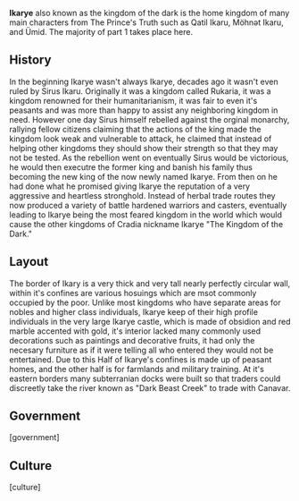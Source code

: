 <NoteBlock
  label="This page is currently unfinished and is in development."
  text="Please be patient while we get it set up."
  type="warning"
/>

<InfoBox
  label="Ikarye"
  :content="{
    '': [
      { key: 'Alias', value: 'Kingdom of the Dark' },
      { key: 'Location', value: 'East' },
    ],
    'Appearances': [
      { key: 'First appearance', value: 'The Prince\'s Truth', valueLink: 'the-prince\'s-truth' },
      { key: 'Last appearance', value: 'Heyvan', valueLink: 'heyvan-(book)' },
    ],
  }"
/>

**Ikarye** also known as the kingdom of the dark is the home kingdom of many main characters from The Prince's Truth such as Qatil Ikaru, Möhnət Ikaru, and Ümid. The majority of part 1 takes place here.

<TableOfContents
  :contents="[
    { text: 'history' },
    { text: 'layout' },
    { text: 'government' },
    { text: 'culture' },
  ]"
/>

## History

<!-- Put the kingdom's history here -->
In the beginning Ikarye wasn't always Ikarye, decades ago it wasn't even ruled by Sirus Ikaru. Originally it was a kingdom called Rukaria, it was a kingdom renowned for their humanitarianism, it was fair to even it's peasants and was more than happy to assist any neighboring kingdom in need. However one day Sirus himself rebelled against the orginal monarchy, rallying fellow citizens claiming that the actions of the king made the kingdom look weak and vulnerable to attack, he claimed that instead of helping other kingdoms they should show their strength so that they may not be tested. As the rebellion went on eventually Sirus would be victorious, he would then executre the former king and banish his family thus becoming the new king of the now newly named Ikarye. From then on he had done what he promised giving Ikarye the reputation of a very aggressive and heartless stronghold. Instead of herbal trade routes they now produced a variety of battle hardened warriors and casters, eventually leading to Ikarye being the most feared kingdom in the world which would cause the other kingdoms of Cradia nickname Ikarye "The Kingdom of the Dark."

## Layout

<!-- Put the kingdom's layout here -->
The border of Ikary is a very thick and very tall nearly perfectly circular wall, within it's confines are various hosuings which are msot commonly occupied by the poor. Unlike most kingdoms who have separate areas for nobles and higher class individuals, Ikarye keep of their high profile individuals in the very large Ikarye castle, which is made of obsidion and red marble accented with gold, it's interior lacked many commonly used decorations such as paintings and decorative fruits, it had only the necesary furniture as if it were telling all who entered they would not be entertained. Due to this Half of Ikarye's confines is made up of peasant homes, and the other half is for farmlands and military training. At it's eastern borders many subterranian docks were built so that traders could discreetly take the river known as "Dark Beast Creek" to trade with Canavar.

## Government

<!-- Put the kingdom's government details here -->
[government]

## Culture

<!-- Put the kingdom's culture here -->
[culture]